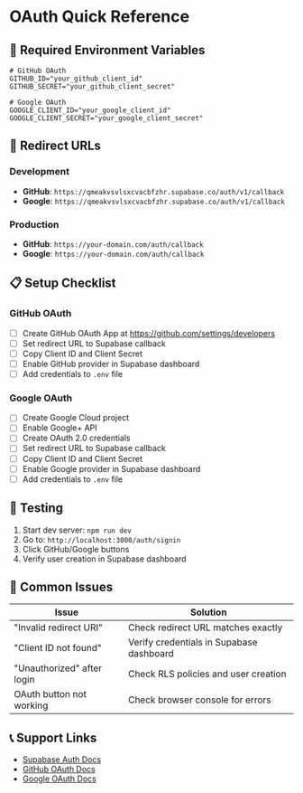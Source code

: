 # OAuth Quick Reference

## 🔑 Required Environment Variables

```env
# GitHub OAuth
GITHUB_ID="your_github_client_id"
GITHUB_SECRET="your_github_client_secret"

# Google OAuth
GOOGLE_CLIENT_ID="your_google_client_id"
GOOGLE_CLIENT_SECRET="your_google_client_secret"
```

## 🔗 Redirect URLs

### Development
- **GitHub**: `https://qmeakvsvlsxcvacbfzhr.supabase.co/auth/v1/callback`
- **Google**: `https://qmeakvsvlsxcvacbfzhr.supabase.co/auth/v1/callback`

### Production
- **GitHub**: `https://your-domain.com/auth/callback`
- **Google**: `https://your-domain.com/auth/callback`

## 📋 Setup Checklist

### GitHub OAuth
- [ ] Create GitHub OAuth App at https://github.com/settings/developers
- [ ] Set redirect URL to Supabase callback
- [ ] Copy Client ID and Client Secret
- [ ] Enable GitHub provider in Supabase dashboard
- [ ] Add credentials to `.env` file

### Google OAuth
- [ ] Create Google Cloud project
- [ ] Enable Google+ API
- [ ] Create OAuth 2.0 credentials
- [ ] Set redirect URL to Supabase callback
- [ ] Copy Client ID and Client Secret
- [ ] Enable Google provider in Supabase dashboard
- [ ] Add credentials to `.env` file

## 🧪 Testing

1. Start dev server: `npm run dev`
2. Go to: `http://localhost:3000/auth/signin`
3. Click GitHub/Google buttons
4. Verify user creation in Supabase dashboard

## 🚨 Common Issues

| Issue | Solution |
|-------|----------|
| "Invalid redirect URI" | Check redirect URL matches exactly |
| "Client ID not found" | Verify credentials in Supabase dashboard |
| "Unauthorized" after login | Check RLS policies and user creation |
| OAuth button not working | Check browser console for errors |

## 📞 Support Links

- [Supabase Auth Docs](https://supabase.com/docs/guides/auth)
- [GitHub OAuth Docs](https://docs.github.com/en/developers/apps/building-oauth-apps)
- [Google OAuth Docs](https://developers.google.com/identity/protocols/oauth2) 
